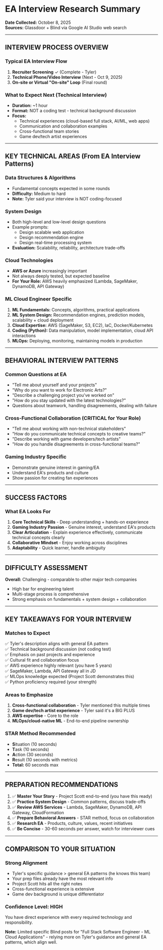 # EA Interview Research Summary
**Date Collected:** October 8, 2025  
**Sources:** Glassdoor + Blind via Google AI Studio web search

---

## INTERVIEW PROCESS OVERVIEW

### Typical EA Interview Flow
1. **Recruiter Screening** ✓ (Complete - Tyler)
2. **Technical Phone/Video Interview** (Next - Oct 9, 2025)
3. **On-site or Virtual "On-site" Loop** (Final round)

### What to Expect Next (Technical Interview)
- **Duration:** ~1 hour
- **Format:** NOT a coding test - technical background discussion
- **Focus:** 
  - Technical experiences (cloud-based full stack, AI/ML, web apps)
  - Communication and collaboration examples
  - Cross-functional team stories
  - Game dev/tech artist experiences

---

## KEY TECHNICAL AREAS (From EA Interview Patterns)

### Data Structures & Algorithms
- Fundamental concepts expected in some rounds
- **Difficulty:** Medium to hard
- **Note:** Tyler said your interview is NOT coding-focused

### System Design
- Both high-level and low-level design questions
- Example prompts:
  - Design scalable web application
  - Design recommendation engine
  - Design real-time processing system
- **Evaluation:** Scalability, reliability, architecture trade-offs

### Cloud Technologies
- **AWS or Azure** increasingly important
- Not always deeply tested, but expected baseline
- **For Your Role:** AWS heavily emphasized (Lambda, SageMaker, DynamoDB, API Gateway)

### ML Cloud Engineer Specific
1. **ML Fundamentals:** Concepts, algorithms, practical applications
2. **ML System Design:** Recommendation engines, prediction models, scalability + cloud deployment
3. **Cloud Expertise:** AWS (SageMaker, S3, EC2), IaC, Docker/Kubernetes
4. **Coding (Python):** Data manipulation, model implementation, cloud API interactions
5. **MLOps:** Deploying, monitoring, maintaining models in production

---

## BEHAVIORAL INTERVIEW PATTERNS

### Common Questions at EA
- "Tell me about yourself and your projects"
- "Why do you want to work for Electronic Arts?"
- "Describe a challenging project you've worked on"
- "How do you stay updated with the latest technologies?"
- Questions about teamwork, handling disagreements, dealing with failure

### Cross-Functional Collaboration (CRITICAL for Your Role)
- "Tell me about working with non-technical stakeholders"
- "How do you communicate technical concepts to creative teams?"
- "Describe working with game developers/tech artists"
- "How do you handle disagreements in cross-functional teams?"

### Gaming Industry Specific
- Demonstrate genuine interest in gaming/EA
- Understand EA's products and culture
- Show passion for creating fan experiences

---

## SUCCESS FACTORS

### What EA Looks For
1. **Core Technical Skills** - Deep understanding + hands-on experience
2. **Gaming Industry Passion** - Genuine interest, understand EA's products
3. **Clear Articulation** - Explain experience effectively, communicate technical concepts clearly
4. **Collaborative Mindset** - Enjoy working across disciplines
5. **Adaptability** - Quick learner, handle ambiguity

---

## DIFFICULTY ASSESSMENT

**Overall:** Challenging - comparable to other major tech companies
- High bar for engineering talent
- Multi-stage process is comprehensive
- Strong emphasis on fundamentals + system design + collaboration

---

## KEY TAKEAWAYS FOR YOUR INTERVIEW

### Matches to Expect
✅ Tyler's description aligns with general EA pattern  
✅ Technical background discussion (not coding test)  
✅ Emphasis on past projects and experience  
✅ Cultural fit and collaboration focus  
✅ AWS experience highly relevant (you have 5 years)  
✅ SageMaker, Lambda, API Gateway all in JD  
✅ MLOps knowledge expected (Project Scott demonstrates this)  
✅ Python proficiency required (your strength)

### Areas to Emphasize
1. **Cross-functional collaboration** - Tyler mentioned this multiple times
2. **Game dev/tech artist experience** - Tyler said it's a BIG PLUS
3. **AWS expertise** - Core to the role
4. **MLOps/cloud-native ML** - End-to-end pipeline ownership

### STAR Method Recommended
- **S**ituation (10 seconds)
- **T**ask (10 seconds)
- **A**ction (30 seconds)
- **R**esult (10 seconds with metrics)
- **Total:** 60 seconds max

---

## PREPARATION RECOMMENDATIONS

1. ✅ **Master Your Story** - Project Scott end-to-end (you have this ready)
2. ✅ **Practice System Design** - Common patterns, discuss trade-offs
3. ✅ **Review AWS Services** - Lambda, SageMaker, DynamoDB, API Gateway, CloudFormation
4. ✅ **Prepare Behavioral Answers** - STAR method, focus on collaboration
5. ✅ **Research EA** - Products, culture, values, recent initiatives
6. ✅ **Be Concise** - 30-60 seconds per answer, watch for interviewer cues

---

## COMPARISON TO YOUR SITUATION

### Strong Alignment
- Tyler's specific guidance > general EA patterns (he knows this team)
- Your prep files already have the most relevant info
- Project Scott hits all the right notes
- Cross-functional experience is extensive
- Game dev background is unique differentiator

### Confidence Level: HIGH
You have direct experience with every required technology and responsibility.

**Note:** Limited specific Blind posts for "Full Stack Software Engineer - ML Cloud Applications" - relying more on Tyler's guidance and general EA patterns, which align well.

